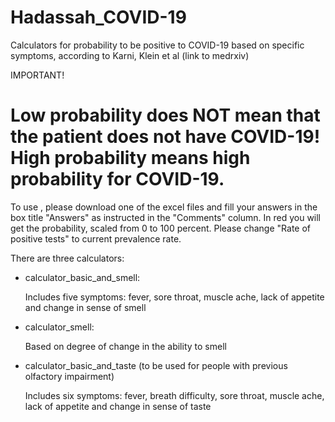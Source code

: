 # Hadassah_COVID-19

Calculators for probability to be positive to COVID-19 based on specific symptoms, according to Karni, Klein et al (link to medrxiv)

IMPORTANT! 

# Low probability does NOT mean that the patient does not have COVID-19! High probability means high probability for COVID-19. 

To use , please download one of the excel files and fill your answers in the box title "Answers" as instructed in the "Comments" column. In red you will get the probability, scaled from 0 to 100 percent.
Please change "Rate of positive tests" to current prevalence rate.

There are three calculators:

* calculator_basic_and_smell:

  Includes five symptoms: fever, sore throat, muscle ache, lack of appetite and change in sense of smell

* calculator_smell:

  Based on degree of change in the ability to smell

* calculator_basic_and_taste (to be used for people with previous olfactory impairment)

  Includes six symptoms: fever, breath difficulty, sore throat, muscle ache, lack of appetite and change in sense of taste
